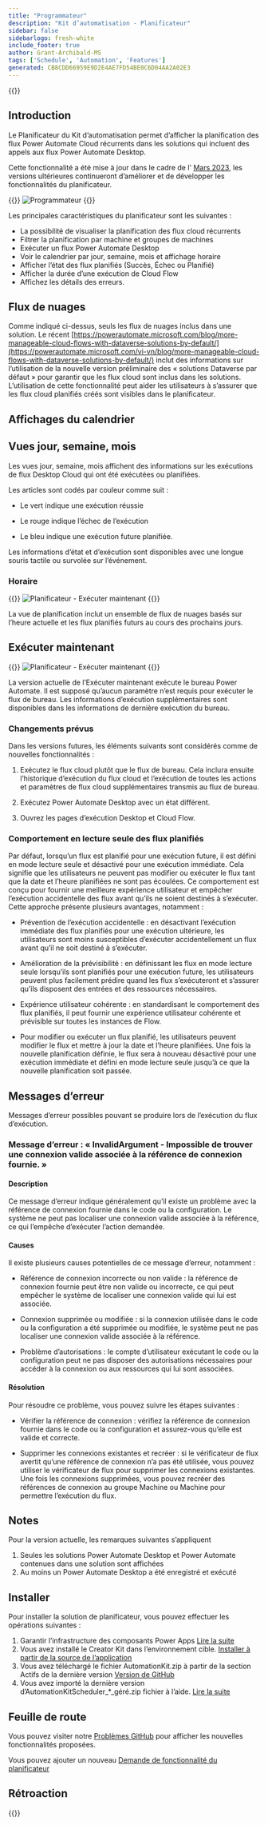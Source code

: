```yaml
---
title: "Programmateur"
description: "Kit d’automatisation - Planificateur"
sidebar: false
sidebarlogo: fresh-white
include_footer: true
author: Grant-Archibald-MS
tags: ['Schedule', 'Automation', 'Features']
generated: CB8CDD66959E9D2E4AE7FD54BE0C6D04AA2A02E3
---
```


{{<toc>}}

## Introduction

Le Planificateur du Kit d’automatisation permet d’afficher la planification des flux Power Automate Cloud récurrents dans les solutions qui incluent des appels aux flux Power Automate Desktop.

Cette fonctionnalité a été mise à jour dans le cadre de l' [Mars 2023](/fr/releases/march-2023), les versions ultérieures continueront d’améliorer et de développer les fonctionnalités du planificateur.

{{<border>}}
![Programmateur](/images/schedule.png)
{{</border>}}

Les principales caractéristiques du planificateur sont les suivantes :

- La possibilité de visualiser la planification des flux cloud récurrents
- Filtrer la planification par machine et groupes de machines
- Exécuter un flux Power Automate Desktop
- Voir le calendrier par jour, semaine, mois et affichage horaire
- Afficher l’état des flux planifiés (Succès, Échec ou Planifié)
- Afficher la durée d’une exécution de Cloud Flow
- Affichez les détails des erreurs.

## Flux de nuages

Comme indiqué ci-dessus, seuls les flux de nuages inclus dans une solution. Le récent [https://powerautomate.microsoft.com/blog/more-manageable-cloud-flows-with-dataverse-solutions-by-default/](https://powerautomate.microsoft.com/vi-vn/blog/more-manageable-cloud-flows-with-dataverse-solutions-by-default/) inclut des informations sur l’utilisation de la nouvelle version préliminaire des « solutions Dataverse par défaut » pour garantir que les flux cloud sont inclus dans les solutions. L’utilisation de cette fonctionnalité peut aider les utilisateurs à s’assurer que les flux cloud planifiés créés sont visibles dans le planificateur.

## Affichages du calendrier

## Vues jour, semaine, mois

Les vues jour, semaine, mois affichent des informations sur les exécutions de flux Desktop Cloud qui ont été exécutées ou planifiées.

Les articles sont codés par couleur comme suit :

- Le vert indique une exécution réussie

- Le rouge indique l’échec de l’exécution

- Le bleu indique une exécution future planifiée.

Les informations d’état et d’exécution sont disponibles avec une longue souris tactile ou survolée sur l’événement.

### Horaire

{{<border>}}
![Planificateur - Exécuter maintenant](/images/scheduler-schedule-view.png)
{{</border>}}

La vue de planification inclut un ensemble de flux de nuages basés sur l’heure actuelle et les flux planifiés futurs au cours des prochains jours.

## Exécuter maintenant

{{<border>}}
![Planificateur - Exécuter maintenant](/images/scheduler-run-now.png)
{{</border>}}

La version actuelle de l’Exécuter maintenant exécute le bureau Power Automate. Il est supposé qu’aucun paramètre n’est requis pour exécuter le flux de bureau. Les informations d’exécution supplémentaires sont disponibles dans les informations de dernière exécution du bureau.

### Changements prévus

Dans les versions futures, les éléments suivants sont considérés comme de nouvelles fonctionnalités :

1. Exécutez le flux cloud plutôt que le flux de bureau. Cela inclura ensuite l’historique d’exécution du flux cloud et l’exécution de toutes les actions et paramètres de flux cloud supplémentaires transmis au flux de bureau.

2. Exécutez Power Automate Desktop avec un état différent.

3. Ouvrez les pages d’exécution Desktop et Cloud Flow.

### Comportement en lecture seule des flux planifiés

Par défaut, lorsqu’un flux est planifié pour une exécution future, il est défini en mode lecture seule et désactivé pour une exécution immédiate. Cela signifie que les utilisateurs ne peuvent pas modifier ou exécuter le flux tant que la date et l’heure planifiées ne sont pas écoulées. Ce comportement est conçu pour fournir une meilleure expérience utilisateur et empêcher l’exécution accidentelle des flux avant qu’ils ne soient destinés à s’exécuter.
Cette approche présente plusieurs avantages, notamment :

- Prévention de l’exécution accidentelle : en désactivant l’exécution immédiate des flux planifiés pour une exécution ultérieure, les utilisateurs sont moins susceptibles d’exécuter accidentellement un flux avant qu’il ne soit destiné à s’exécuter.

- Amélioration de la prévisibilité : en définissant les flux en mode lecture seule lorsqu’ils sont planifiés pour une exécution future, les utilisateurs peuvent plus facilement prédire quand les flux s’exécuteront et s’assurer qu’ils disposent des entrées et des ressources nécessaires.

- Expérience utilisateur cohérente : en standardisant le comportement des flux planifiés, il peut fournir une expérience utilisateur cohérente et prévisible sur toutes les instances de Flow.

- Pour modifier ou exécuter un flux planifié, les utilisateurs peuvent modifier le flux et mettre à jour la date et l’heure planifiées. Une fois la nouvelle planification définie, le flux sera à nouveau désactivé pour une exécution immédiate et défini en mode lecture seule jusqu’à ce que la nouvelle planification soit passée.

## Messages d’erreur

Messages d’erreur possibles pouvant se produire lors de l’exécution du flux d’exécution.

### Message d’erreur : « InvalidArgument - Impossible de trouver une connexion valide associée à la référence de connexion fournie. »

#### Description

Ce message d’erreur indique généralement qu’il existe un problème avec la référence de connexion fournie dans le code ou la configuration. Le système ne peut pas localiser une connexion valide associée à la référence, ce qui l’empêche d’exécuter l’action demandée.

#### Causes

Il existe plusieurs causes potentielles de ce message d’erreur, notamment :

- Référence de connexion incorrecte ou non valide : la référence de connexion fournie peut être non valide ou incorrecte, ce qui peut empêcher le système de localiser une connexion valide qui lui est associée.

- Connexion supprimée ou modifiée : si la connexion utilisée dans le code ou la configuration a été supprimée ou modifiée, le système peut ne pas localiser une connexion valide associée à la référence.

- Problème d’autorisations : le compte d’utilisateur exécutant le code ou la configuration peut ne pas disposer des autorisations nécessaires pour accéder à la connexion ou aux ressources qui lui sont associées.

#### Résolution

Pour résoudre ce problème, vous pouvez suivre les étapes suivantes :

- Vérifier la référence de connexion : vérifiez la référence de connexion fournie dans le code ou la configuration et assurez-vous qu’elle est valide et correcte.

- Supprimer les connexions existantes et recréer : si le vérificateur de flux avertit qu’une référence de connexion n’a pas été utilisée, vous pouvez utiliser le vérificateur de flux pour supprimer les connexions existantes. Une fois les connexions supprimées, vous pouvez recréer des références de connexion au groupe Machine ou Machine pour permettre l’exécution du flux.

## Notes

Pour la version actuelle, les remarques suivantes s’appliquent

1. Seules les solutions Power Automate Desktop et Power Automate contenues dans une solution sont affichées
1. Au moins un Power Automate Desktop a été enregistré et exécuté

## Installer

Pour installer la solution de planificateur, vous pouvez effectuer les opérations suivantes :

1. Garantir l’infrastructure des composants Power Apps <a href="https://learn.microsoft.com/en-us/power-apps/developer/component-framework/component-framework-for-canvas-apps#enable-the-power-apps-component-framework-feature" target="_blank">Lire la suite</a>
1. Vous avez installé le Creator Kit dans l’environnement cible. <a href="https://appsource.microsoft.com/en-us/product/dynamics-365/microsoftpowercatarch.creatorkit1" target="_blank">Installer à partir de la source de l’application</a>
1. Vous avez téléchargé le fichier AutomationKit.zip à partir de la section Actifs de la dernière version <a href="https://github.com/microsoft/powercat-automation-kit/releases" target="_blank">Version de GitHub</a>
1. Vous avez importé la dernière version d’AutomationKitScheduler_*_géré.zip fichier à l’aide. <a href='https://learn.microsoft.com/en-us/power-apps/maker/data-platform/import-update-export-solutions' target="_blank">Lire la suite</a>

## Feuille de route

Vous pouvez visiter notre <a href="https://github.com/microsoft/powercat-automation-kit/issues?q=is%3Aissue+is%3Aopen+label%3Ascheduler" target="_blank">Problèmes GitHub</a> pour afficher les nouvelles fonctionnalités proposées.

Vous pouvez ajouter un nouveau <a href="https://github.com/microsoft/powercat-automation-kit/issues/new?assignees=&labels=automation-kit%2Cenhancement%2Cscheduler&template=2-automation-kit-feature.yml&title=%5BAutomation+Kit+-+Feature%5D%3A+FEATURE+TITLE" target="_blank">Demande de fonctionnalité du planificateur</a>

## Rétroaction

{{<questions name="/content/fr/features/scheduler.json" completed="Merci de nous avoir fait part de vos commentaires" showNavigationButtons="false" locale="fr">}}
